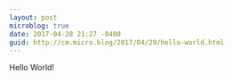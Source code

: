 ```yaml
---
layout: post
microblog: true
date: 2017-04-28 21:27 -0400
guid: http://cm.micro.blog/2017/04/29/hello-world.html
---
```

Hello World!
